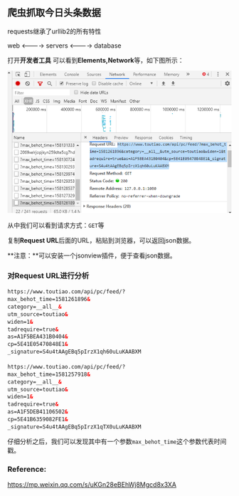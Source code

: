 ## 爬虫抓取今日头条数据

requests继承了urllib2的所有特性

web <----> servers <----> database

打开**开发者工具** 可以看到**Elements,Network**等，如下图所示：

![spider1](img\spider1.png)

从中我们可以看到请求方式：`GET`等

复制**Request URL**后面的URL，粘贴到浏览器，可以返回json数据。

**注意：**可以安装一个jsonview插件，便于查看json数据。

### 对Request URL进行分析

```html
https://www.toutiao.com/api/pc/feed/?
max_behot_time=1581261896&
category=__all__&
utm_source=toutiao&
widen=1&
tadrequire=true&
as=A1F5BEA431B0404&
cp=5E41E05470848E1&
_signature=S4u4tAAgEBq5pIrzX1qh60uLuKAABXM

https://www.toutiao.com/api/pc/feed/?
max_behot_time=1581257918&
category=__all__&
utm_source=toutiao&
widen=1&
tadrequire=true&
as=A1F5DEB41106502&
cp=5E41B6359082FE1&
_signature=S4u4tAAgEBq5pIrzX1qTX0uLuKAABXM
```

仔细分析之后，我们可以发现其中有一个参数`max_behot_time`这个参数代表时间戳。





### Reference:

 https://mp.weixin.qq.com/s/uKGn28eBEhWj8Mgcd8x3XA 